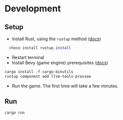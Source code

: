 # Development

## Setup

- Install Rust, using the `rustup` method ([docs](https://www.rust-lang.org/tools/install))

```powershell
  choco install rustup.install
```

- Restart terminal
- Install Bevy (game engine) prerequisites ([docs](https://bevyengine.org/learn/book/getting-started/setup/))

```powershell
cargo install -f cargo-binutils
rustup component add llvm-tools-preview
```

- Run the game. The first time will take a few minutes.

## Run

```powershell
cargo run
```
